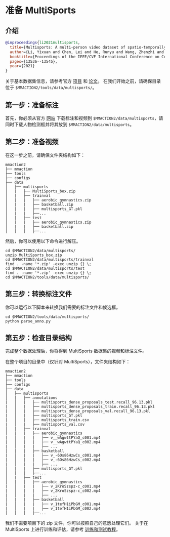 # 准备 MultiSports

## 介绍

<!-- [DATASET] -->

```BibTeX
@inproceedings{li2021multisports,
  title={Multisports: A multi-person video dataset of spatio-temporally localized sports actions},
  author={Li, Yixuan and Chen, Lei and He, Runyu and Wang, Zhenzhi and Wu, Gangshan and Wang, Limin},
  booktitle={Proceedings of the IEEE/CVF International Conference on Computer Vision},
  pages={13536--13545},
  year={2021}
}
```

关于基本数据集信息，请参考官方 [项目](https://deeperaction.github.io/datasets/multisports.html) 和 [论文](https://arxiv.org/abs/2105.07404)。
在我们开始之前，请确保目录位于 `$MMACTION2/tools/data/multisports/`。

## 第一步：准备标注

首先，你必须从官方 [网站](https://github.com/MCG-NJU/MultiSports) 下载标注和视频到 `$MMACTION2/data/multisports`，请同时下载人物检测框并将其放到 `$MMACTION2/data/multisports`。

## 第二步：准备视频

在这一步之前，请确保文件夹结构如下：

```
mmaction2
├── mmaction
├── tools
├── configs
├── data
│   ├── multisports
│   |   ├── MultiSports_box.zip
│   |   ├── trainval
│   |   |   ├── aerobic_gymnastics.zip
│   |   |   ├── basketball.zip
│   |   |   ├── multisports_GT.pkl
│   |   |   ├──...
│   |   ├── test
│   |   |   ├── aerobic_gymnastics.zip
│   |   |   ├── basketball.zip
│   |   |   ├──...
```

然后，你可以使用以下命令进行解压。

```shell
cd $MMACTION2/data/multisports/
unzip MultiSports_box.zip
cd $MMACTION2/data/multisports/trainval
find . -name '*.zip' -exec unzip {} \;
cd $MMACTION2/data/multisports/test
find . -name '*.zip' -exec unzip {} \;
cd $MMACTION2/tools/data/multisports/
```

## 第三步：转换标注文件

你可以运行以下脚本来转换我们需要的标注文件和候选框。

```shell
cd $MMACTION2/tools/data/multisports/
python parse_anno.py
```

## 第五步：检查目录结构

完成整个数据处理后，你将得到 MultiSports 数据集的视频和标注文件。

在整个项目的目录中（仅针对 MultiSports），文件夹结构如下：

```
mmaction2
├── mmaction
├── tools
├── configs
├── data
│   ├── multisports
│   |   ├── annotations
|   │   |   ├── multisports_dense_proposals_test.recall_96.13.pkl
|   │   |   ├── multisports_dense_proposals_train.recall_96.13.pkl
|   │   |   ├── multisports_dense_proposals_val.recall_96.13.pkl
|   │   |   ├── multisports_GT.pkl
|   │   |   ├── multisports_train.csv
|   │   |   ├── multisports_val.csv
│   |   ├── trainval
│   |   |   ├── aerobic_gymnastics
|   │   |   |   ├── v__wAgwttPYaQ_c001.mp4
|   │   |   |   ├── v__wAgwttPYaQ_c002.mp4
|   │   |   |   ├── ...
│   |   |   ├── basketball
|   │   |   |   ├── v_-6Os86HzwCs_c001.mp4
|   │   |   |   ├── v_-6Os86HzwCs_c002.mp4
|   │   |   |   ├── ...
│   |   |   ├── multisports_GT.pkl
│   |   |   ├──...
│   |   ├── test
│   |   |   ├── aerobic_gymnastics
|   │   |   |   ├── v_2KroSzspz-c_c001.mp4
|   │   |   |   ├── v_2KroSzspz-c_c002.mp4
|   │   |   |   ├── ...
│   |   |   ├── basketball
|   │   |   |   ├── v_1tefH1iPbGM_c001.mp4
|   │   |   |   ├── v_1tefH1iPbGM_c002.mp4
│   |   |   ├──...
```

我们不需要项目下的 zip 文件，你可以按照自己的意愿处理它们。
关于在 MultiSports 上进行训练和评估，请参考 [训练和测试教程](/docs/en/user_guides/train_test.md)。
